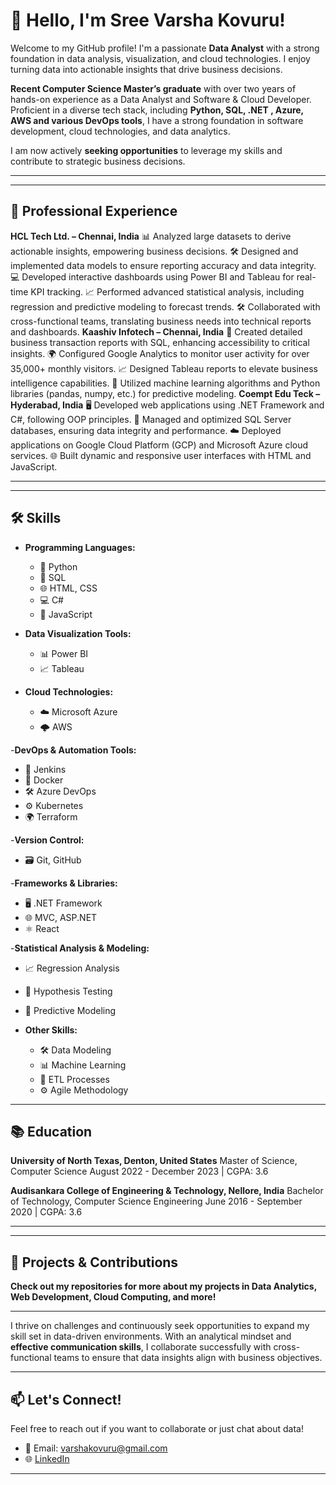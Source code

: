 # 👋 Hello, I'm Sree Varsha Kovuru!

Welcome to my GitHub profile! I'm a passionate **Data Analyst** with a strong foundation in data analysis, visualization, and cloud technologies. I enjoy turning data into actionable insights that drive business decisions.

**Recent Computer Science Master’s graduate** with over two years of hands-on experience as a Data Analyst and Software & Cloud Developer. Proficient in a diverse tech stack, including **Python, SQL, .NET , Azure, AWS and various DevOps tools**, I have a strong foundation in software development, cloud technologies, and data analytics.  

I am now actively **seeking opportunities** to leverage my skills and contribute to strategic business decisions.

---
---
## 💼 Professional Experience
**HCL Tech Ltd. – Chennai, India**
📊 Analyzed large datasets to derive actionable insights, empowering business decisions.
🛠️ Designed and implemented data models to ensure reporting accuracy and data integrity.
💻 Developed interactive dashboards using Power BI and Tableau for real-time KPI tracking.
📈 Performed advanced statistical analysis, including regression and predictive modeling to forecast trends.
🛠️ Collaborated with cross-functional teams, translating business needs into technical reports and dashboards.
**Kaashiv Infotech – Chennai, India**
📑 Created detailed business transaction reports with SQL, enhancing accessibility to critical insights.
🌍 Configured Google Analytics to monitor user activity for over 35,000+ monthly visitors.
📈 Designed Tableau reports to elevate business intelligence capabilities.
🤖 Utilized machine learning algorithms and Python libraries (pandas, numpy, etc.) for predictive modeling.
**Coempt Edu Teck – Hyderabad, India**
🖥️ Developed web applications using .NET Framework and C#, following OOP principles.
💾 Managed and optimized SQL Server databases, ensuring data integrity and performance.
☁️ Deployed applications on Google Cloud Platform (GCP) and Microsoft Azure cloud services.
🌐 Built dynamic and responsive user interfaces with HTML and JavaScript.

---
---

## 🛠️ Skills

- **Programming Languages:**
  - 🐍 Python
  - 💾 SQL
  - 🌐 HTML, CSS
  - 💻 C#
  - 📜 JavaScript
  
- **Data Visualization Tools:**
  - 📊 Power BI
  - 📈 Tableau
  
- **Cloud Technologies:**
  - ☁️ Microsoft Azure
  - 🌩️ AWS
    
-**DevOps & Automation Tools:**
  - 🔄 Jenkins
  - 🐋 Docker
  - 🛠️ Azure DevOps
  - ⚙️ Kubernetes
  - 🌍 Terraform

-**Version Control:**
  - 🗃️ Git, GitHub

-**Frameworks & Libraries:**
  - 🖥️ .NET Framework
  - 🌐 MVC, ASP.NET
  - ⚛️ React

-**Statistical Analysis & Modeling:**
  - 📈 Regression Analysis
  - 🧪 Hypothesis Testing
  - 🔮 Predictive Modeling

- **Other Skills:**
  - 🛠️ Data Modeling
  - 📊 Machine Learning
  - 🔄 ETL Processes
  - ⚙️ Agile Methodology
  
---
## 📚 Education
**University of North Texas, Denton, United States**
Master of Science, Computer Science
August 2022 - December 2023 | CGPA: 3.6

**Audisankara College of Engineering & Technology, Nellore, India**
Bachelor of Technology, Computer Science Engineering
June 2016 - September 2020 | CGPA: 3.6

---
---

## 🚀 Projects & Contributions
**Check out my repositories for more about my projects in Data Analytics, Web Development, Cloud Computing, and more!**

---

I thrive on challenges and continuously seek opportunities to expand my skill set in data-driven environments. With an analytical mindset and **effective communication skills**, I collaborate successfully with cross-functional teams to ensure that data insights align with business objectives.

---

## 📫 Let's Connect!

Feel free to reach out if you want to collaborate or just chat about data!  
- 📧 Email: [varshakovuru@gmail.com](mailto:varshakovuru@gmail.com)  
- 🌐 [LinkedIn](https://www.linkedin.com/in/sree-varsha-kovuru/)  

---


